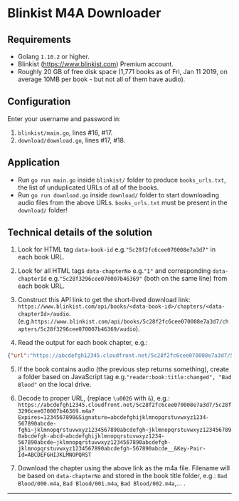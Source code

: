 # Blinkist M4A Downloader

## Requirements

- Golang `1.10.2` or higher.
- Blinkist (https://www.blinkist.com) Premium account.
- Roughly 20 GB of free disk space (1,771 books as of Fri, Jan 11 2019, on average 10MB per book - but not all of them have audio).

## Configuration

Enter your username and password in:

1. `blinkist/main.go`, lines #16, #17.
2. `download/download.go`, lines #17, #18.

## Application

- Run `go run main.go` inside `blinkist/` folder to produce `books_urls.txt`, the list of unduplicated URLs of all of the books.
- Run `go run download.go` inside `download/` folder to start downloading audio files from the above URLs. `books_urls.txt` must be present in the `download/` folder!

## Technical details of the solution

1. Look for HTML tag `data-book-id` e.g.`"5c28f2fc6cee070008e7a3d7"` in each book URL.

2. Look for all HTML tags `data-chapterNo` e.g.`"1"` and corresponding `data-chapterId` e.g.`"5c28f3296cee070007b46369"` (both on the same line) from each book URL.

3. Construct this API link to get the short-lived download link: `https://www.blinkist.com/api/books/<data-book-id>/chapters/<data-chapterId>/audio`.
(e.g.`https://www.blinkist.com/api/books/5c28f2fc6cee070008e7a3d7/chapters/5c28f3296cee070007b46369/audio`).

4. Read the output for each book chapter, e.g.:
```json
{"url":"https://abcdefgh12345.cloudfront.net/5c28f2fc6cee070008e7a3d7/5c28f3296cee070007b46369.m4a?Expires=1234567890\u0026Signature=abcdefghijklmnopqrstuvwxyz1234-567890abcde-fghi~jklmnopqrstuvwxyz1234567890abcdefgh~jklmnopqrstuvwxyz1234567890abcdefgh-abcd~abcdefghijklmnopqrstuvwxyz1234-567890abcde~jklmnopqrstuvwxyz1234567890abcdefgh-jklmnopqrstuvwxyz1234567890abcdefgh-567890abcde__\u0026Key-Pair-Id=ABCDEFGHIJKLMNOPQRST"}
```

5. If the book contains audio (the previous step returns something), create a folder based on JavaScript tag e.g.`"reader:book:title:changed", "Bad Blood"` on the local drive.

6. Decode to proper URL, (replace `\u0026` with `&`), e.g.:
```https://abcdefgh12345.cloudfront.net/5c28f2fc6cee070008e7a3d7/5c28f3296cee070007b46369.m4a?Expires=1234567890&Signature=abcdefghijklmnopqrstuvwxyz1234-567890abcde-fghi~jklmnopqrstuvwxyz1234567890abcdefgh~jklmnopqrstuvwxyz1234567890abcdefgh-abcd~abcdefghijklmnopqrstuvwxyz1234-567890abcde~jklmnopqrstuvwxyz1234567890abcdefgh-jklmnopqrstuvwxyz1234567890abcdefgh-567890abcde__&Key-Pair-Id=ABCDEFGHIJKLMNOPQRST```

7. Download the chapter using the above link as the m4a file. Filename will be based on `data-chapterNo` and stored in the book title folder, e.g.:
`Bad Blood/000.m4a`,
`Bad Blood/001.m4a`,
`Bad Blood/002.m4a`,... .

---
